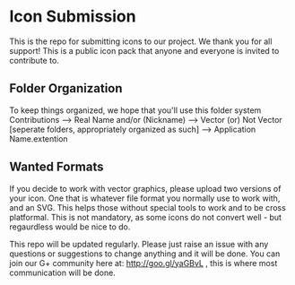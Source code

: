 # Icon Submission
This is the repo for submitting icons to our project. We thank you for all support!
This is a public icon pack that anyone and everyone is invited to contribute to.

## Folder Organization
To keep things organized, we hope that you'll use this folder system
Contributions --> Real Name and/or (Nickname) --> Vector (or) Not Vector [seperate folders, appropriately organized as such] --> Application Name.extention

## Wanted Formats		
If you decide to work with vector graphics, please upload two versions of your icon. One that is whatever file format you normally use to work with, and an SVG. This helps those without special tools to work and to be cross platformal. This is not mandatory, as some icons do not convert well - but regaurdless would be nice to do.

This repo will be updated regularly. Please just raise an issue with any questions or suggestions to change anything and it will be done. You can join our G+ community here at: http://goo.gl/yaGBvL , this is where most communication will be done.
